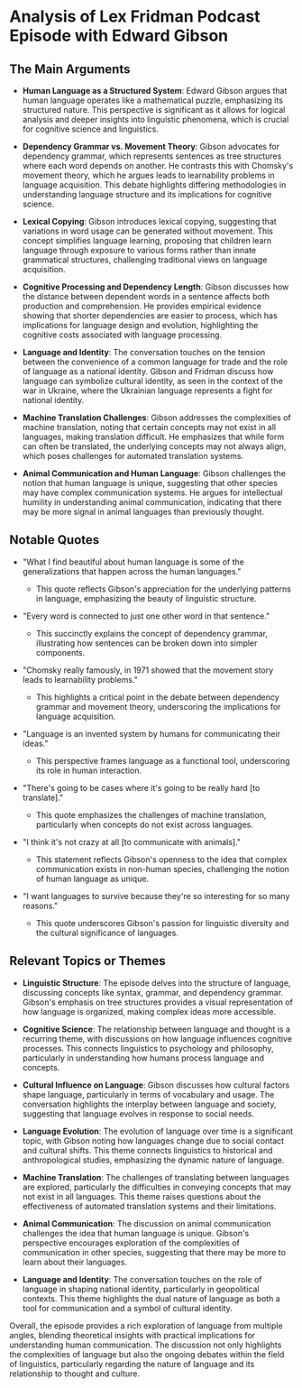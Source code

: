 # Analysis of Lex Fridman Podcast Episode with Edward Gibson

## The Main Arguments

- **Human Language as a Structured System**: Edward Gibson argues that human language operates like a mathematical puzzle, emphasizing its structured nature. This perspective is significant as it allows for logical analysis and deeper insights into linguistic phenomena, which is crucial for cognitive science and linguistics.

- **Dependency Grammar vs. Movement Theory**: Gibson advocates for dependency grammar, which represents sentences as tree structures where each word depends on another. He contrasts this with Chomsky's movement theory, which he argues leads to learnability problems in language acquisition. This debate highlights differing methodologies in understanding language structure and its implications for cognitive science.

- **Lexical Copying**: Gibson introduces lexical copying, suggesting that variations in word usage can be generated without movement. This concept simplifies language learning, proposing that children learn language through exposure to various forms rather than innate grammatical structures, challenging traditional views on language acquisition.

- **Cognitive Processing and Dependency Length**: Gibson discusses how the distance between dependent words in a sentence affects both production and comprehension. He provides empirical evidence showing that shorter dependencies are easier to process, which has implications for language design and evolution, highlighting the cognitive costs associated with language processing.

- **Language and Identity**: The conversation touches on the tension between the convenience of a common language for trade and the role of language as a national identity. Gibson and Fridman discuss how language can symbolize cultural identity, as seen in the context of the war in Ukraine, where the Ukrainian language represents a fight for national identity.

- **Machine Translation Challenges**: Gibson addresses the complexities of machine translation, noting that certain concepts may not exist in all languages, making translation difficult. He emphasizes that while form can often be translated, the underlying concepts may not always align, which poses challenges for automated translation systems.

- **Animal Communication and Human Language**: Gibson challenges the notion that human language is unique, suggesting that other species may have complex communication systems. He argues for intellectual humility in understanding animal communication, indicating that there may be more signal in animal languages than previously thought.

## Notable Quotes

- "What I find beautiful about human language is some of the generalizations that happen across the human languages."  
  - This quote reflects Gibson's appreciation for the underlying patterns in language, emphasizing the beauty of linguistic structure.

- "Every word is connected to just one other word in that sentence."  
  - This succinctly explains the concept of dependency grammar, illustrating how sentences can be broken down into simpler components.

- "Chomsky really famously, in 1971 showed that the movement story leads to learnability problems."  
  - This highlights a critical point in the debate between dependency grammar and movement theory, underscoring the implications for language acquisition.

- "Language is an invented system by humans for communicating their ideas."  
  - This perspective frames language as a functional tool, underscoring its role in human interaction.

- "There's going to be cases where it's going to be really hard [to translate]."  
  - This quote emphasizes the challenges of machine translation, particularly when concepts do not exist across languages.

- "I think it's not crazy at all [to communicate with animals]."  
  - This statement reflects Gibson's openness to the idea that complex communication exists in non-human species, challenging the notion of human language as unique.

- "I want languages to survive because they're so interesting for so many reasons."  
  - This quote underscores Gibson's passion for linguistic diversity and the cultural significance of languages.

## Relevant Topics or Themes

- **Linguistic Structure**: The episode delves into the structure of language, discussing concepts like syntax, grammar, and dependency grammar. Gibson's emphasis on tree structures provides a visual representation of how language is organized, making complex ideas more accessible.

- **Cognitive Science**: The relationship between language and thought is a recurring theme, with discussions on how language influences cognitive processes. This connects linguistics to psychology and philosophy, particularly in understanding how humans process language and concepts.

- **Cultural Influence on Language**: Gibson discusses how cultural factors shape language, particularly in terms of vocabulary and usage. The conversation highlights the interplay between language and society, suggesting that language evolves in response to social needs.

- **Language Evolution**: The evolution of language over time is a significant topic, with Gibson noting how languages change due to social contact and cultural shifts. This theme connects linguistics to historical and anthropological studies, emphasizing the dynamic nature of language.

- **Machine Translation**: The challenges of translating between languages are explored, particularly the difficulties in conveying concepts that may not exist in all languages. This theme raises questions about the effectiveness of automated translation systems and their limitations.

- **Animal Communication**: The discussion on animal communication challenges the idea that human language is unique. Gibson's perspective encourages exploration of the complexities of communication in other species, suggesting that there may be more to learn about their languages.

- **Language and Identity**: The conversation touches on the role of language in shaping national identity, particularly in geopolitical contexts. This theme highlights the dual nature of language as both a tool for communication and a symbol of cultural identity.

Overall, the episode provides a rich exploration of language from multiple angles, blending theoretical insights with practical implications for understanding human communication. The discussion not only highlights the complexities of language but also the ongoing debates within the field of linguistics, particularly regarding the nature of language and its relationship to thought and culture.